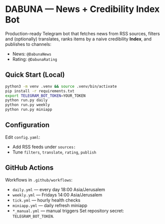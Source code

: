 # DABUNA — News + Credibility Index Bot

Production-ready Telegram bot that fetches news from RSS sources, filters and (optionally) translates,
ranks items by a naive credibility **Index**, and publishes to channels:
- News: `@DabunaNews`
- Rating: `@DabunaRating`

## Quick Start (Local)
```bash
python3 -m venv .venv && source .venv/bin/activate
pip install -r requirements.txt
export TELEGRAM_BOT_TOKEN=YOUR_TOKEN
python run.py daily
python run.py weekly
python run.py miniapp
```

## Configuration
Edit `config.yaml`:
- Add RSS feeds under `sources:`
- Tune `filters`, `translate`, `rating`, `publish`

## GitHub Actions
Workflows in `.github/workflows`:
- `daily.yml` — every day 18:00 Asia/Jerusalem
- `weekly.yml` — Fridays 14:00 Asia/Jerusalem
- `tick.yml` — hourly health checks
- `miniapp.yml` — daily refresh miniapp
- `*_manual.yml` — manual triggers
Set repository secret: `TELEGRAM_BOT_TOKEN`.
